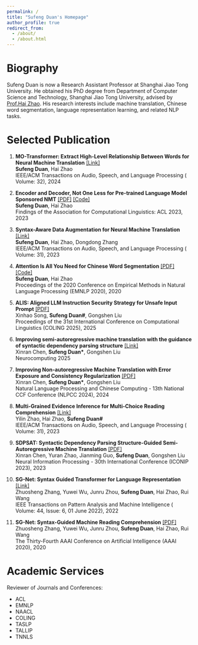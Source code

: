 ```yaml
---
permalink: /
title: "Sufeng Duan's Homepage"
author_profile: true
redirect_from: 
  - /about/
  - /about.html
---
```

Biography
======
Sufeng Duan is now a Research Assistant Professor at Shanghai Jiao Tong University. He obtained his PhD degree from Department of Computer Science and Technology, Shanghai Jiao Tong University, advised by [Prof.Hai Zhao](https://bcmi.sjtu.edu.cn/~zhaohai/). His research interests include machine translation, Chinese word segmentation, language representation learning, and related NLP tasks.

Selected Publication
======
1. **MO-Transformer: Extract High-Level Relationship Between Words for Neural Machine Translation** [\[Link\]](https://ieeexplore.ieee.org/document/10768979/)<br>
   __Sufeng Duan__, Hai Zhao<br>
   IEEE/ACM Transactions on Audio, Speech, and Language Processing ( Volume: 32), 2024

2. **Encoder and Decoder, Not One Less for Pre-trained Language Model Sponsored NMT** [\[PDF\]](https://aclanthology.org/2023.findings-acl.222.pdf) [\[Code\]](https://github.com/akibcmi/PLM-NMT)<br>
    __Sufeng Duan__, Hai Zhao<br>
    Findings of the Association for Computational Linguistics: ACL 2023, 2023

3. **Syntax-Aware Data Augmentation for Neural Machine Translation** [\[Link\]](https://ieeexplore.ieee.org/document/10202198)<br>
    __Sufeng Duan__, Hai Zhao, Dongdong Zhang<br>
    IEEE/ACM Transactions on Audio, Speech, and Language Processing ( Volume: 31), 2023
   
4. **Attention Is All You Need for Chinese Word Segmentation** [\[PDF\]](https://aclanthology.org/2020.emnlp-main.317.pdf) [\[Code\]](https://github.com/akibcmi/SAMS)<br>
    __Sufeng Duan__, Hai Zhao<br>
    Proceedings of the 2020 Conference on Empirical Methods in Natural Language Processing (EMNLP 2020), 2020

5. **ALIS: Aligned LLM Instruction Security Strategy for Unsafe Input Prompt** [\[PDF\]](https://aclanthology.org/2025.coling-main.613.pdf)<br>
   Xinhao Song, __Sufeng Duan#__, Gongshen Liu<br>
   Proceedings of the 31st International Conference on Computational Linguistics (COLING 2025), 2025
      
6. **Improving semi-autoregressive machine translation with the guidance of syntactic dependency parsing structure** [\[Link\]](https://doi.org/10.1016/j.neucom.2024.128828)<br>
   Xinran Chen, __Sufeng Duan*__, Gongshen Liu<br>
   Neurocomputing 2025

7. **Improving Non-autoregressive Machine Translation with Error Exposure and Consistency Regularization** [\[PDF\]](https://link.springer.com/chapter/10.1007/978-981-97-9437-9_19)<br>
    Xinran Chen, __Sufeng Duan*__, Gongshen Liu<br>
    Natural Language Processing and Chinese Computing - 13th National CCF Conference (NLPCC 2024), 2024
    
8. **Multi-Grained Evidence Inference for Multi-Choice Reading Comprehension** [\[Link\]](https://ieeexplore.ieee.org/document/10254212)<br>
    Yilin Zhao, Hai Zhao, __Sufeng Duan#__ <br>
    IEEE/ACM Transactions on Audio, Speech, and Language Processing ( Volume: 31), 2023

9. **SDPSAT: Syntactic Dependency Parsing Structure-Guided Semi-Autoregressive Machine Translation** [\[PDF\]](https://link.springer.com/chapter/10.1007/978-981-99-8132-8_45)<br>
    Xinran Chen, Yuran Zhao, Jianming Guo, __Sufeng Duan__, Gongshen Liu<br>
    Neural Information Processing - 30th International Conference (ICONIP 2023), 2023

10. **SG-Net: Syntax Guided Transformer for Language Representation** [\[Link\]](https://ieeexplore.ieee.org/document/9303437)<br>
    Zhuosheng Zhang, Yuwei Wu, Junru Zhou, __Sufeng Duan__, Hai Zhao, Rui Wang<br>
    IEEE Transactions on Pattern Analysis and Machine Intelligence ( Volume: 44, Issue: 6, 01 June 2022), 2022
    
11. **SG-Net: Syntax-Guided Machine Reading Comprehension** [\[PDF\]](https://ojs.aaai.org/index.php/AAAI/article/view/6511/6367)<br>
    Zhuosheng Zhang, Yuwei Wu, Junru Zhou, __Sufeng Duan__, Hai Zhao, Rui Wang<br>
    The Thirty-Fourth AAAI Conference on Artificial Intelligence (AAAI 2020), 2020
    
Academic Services
======

Reviewer of Journals and Conferences:
* ACL
* EMNLP
* NAACL
* COLING
* TASLP
* TALLIP
* TNNLS
